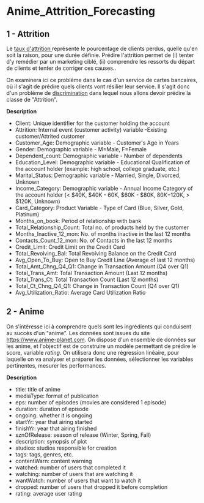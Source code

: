 # Anime_Attrition_Forecasting

## 1 - Attrition

Le [taux d'attrition ](https://www.definitions-marketing.com/definition/Taux-d-attrition/) représente le pourcentage de clients perdus, quelle qu'en soit la raison, pour une durée définie. 
Prédire l'attrition permet de (i) tenter d'y remédier par un marketing ciblé, (ii) comprendre les ressorts du départ de clients et tenter de corriger ces causes.. 

On examinera ici ce problème dans le cas d'un service de cartes bancaires, où il s'agit de prédire quels clients vont résilier leur service. Il s'agit donc d'un problème de <u>discrimination</u> dans lequel nous allons devoir prédire la classe de "Attrition".

**Description**

- Client: Unique identifier for the customer holding the account
- Attrition: Internal event (customer activity) variable -Existing customer/Attrited customer
- Customer_Age: Demographic variable - Customer's Age in Years
- Gender: Demographic variable - M=Male, F=Female
- Dependent_count: Demographic variable - Number of dependents
- Education_Level: Demographic variable - Educational Qualification of the account holder (example: high school, college graduate, etc.)
- Marital_Status: Demographic variable - Married, Single, Divorced, Unknown
- Income_Category: Demographic variable - Annual Income Category of the account holder (< $40K, $40K - 60K, $60K - $80K, $80K-$120K, > $120K, Unknown)
- Card_Category: Product Variable - Type of Card (Blue, Silver, Gold, Platinum)
- Months_on_book: Period of relationship with bank
- Total_Relationship_Count: Total no. of products held by the customer
- Months_Inactive_12_mon: No. of months inactive in the last 12 months
- Contacts_Count_12_mon: No. of Contacts in the last 12 months
- Credit_Limit: Credit Limit on the Credit Card
- Total_Revolving_Bal: Total Revolving Balance on the Credit Card
- Avg_Open_To_Buy: Open to Buy Credit Line (Average of last 12 months)
- Total_Amt_Chng_Q4_Q1: Change in Transaction Amount (Q4 over Q1)
- Total_Trans_Amt: Total Transaction Amount (Last 12 months)
- Total_Trans_Ct: Total Transaction Count (Last 12 months)
- Total_Ct_Chng_Q4_Q1: Change in Transaction Count (Q4 over Q1)
- Avg_Utilization_Ratio: Average Card Utilization Ratio


## 2 - Anime

On s'intéresse ici à comprendre quels sont les ingrédients qui conduisent au succès d'un "anime". Les données sont issues du site https://www.anime-planet.com. 
On dispose d'un ensemble de données sur les anime, et l'objectif est de construire un modèle permettant de prédire le score, variable *rating*. On utilisera donc une régression linéaire, pour laquelle on va analyser et préparer les données, sélectionner les variables pertinentes, mesurer les performances. 

**Description**
- title: title of anime
- mediaType: format of publication
- eps: number of episodes (movies are considered 1 episode)
- duration: duration of episode
- ongoing: whether it is ongoing
- startYr: year that airing started
- finishYr: year that airing finished
- sznOfRelease: season of release (Winter, Spring, Fall)
- description: synopsis of plot
- studios: studios responsible for creation
- tags: tags, genres, etc.
- contentWarn: content warning
- watched: number of users that completed it
- watching: number of users that are watching it
- wantWatch: number of users that want to watch it
- dropped: number of users that dropped it before completion
- rating: average user rating
